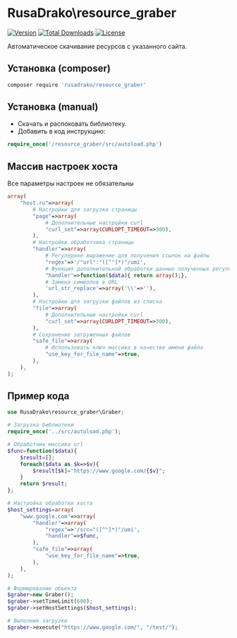 # RusaDrako\\resource_graber

[![Version](http://poser.pugx.org/rusadrako/resource_graber/version)](https://packagist.org/packages/rusadrako/resource_graber)
[![Total Downloads](http://poser.pugx.org/rusadrako/resource_graber/downloads)](https://packagist.org/packages/rusadrako/resource_graber/stats)
[![License](http://poser.pugx.org/rusadrako/resource_graber/license)](./LICENSE)

Автоматическое скачивание ресурсов с указанного сайта.

## Установка (composer)
```sh
composer require 'rusadrako/resource_graber'
```

## Установка (manual)
- Скачать и распоковать библиотеку.
- Добавить в код инструкцию:
```php
require_once('/resource_graber/src/autoload.php')
```

## Массив настроек хоста
Все параметры настроек не обязательны
```php
array(
	"host.ru"=>array(
		# Настройки для загрузки страницы
		"page"=>array(
			# Дополнительные настройки curl
			"curl_set"=>array(CURLOPT_TIMEOUT=>300),
		),
		# Настройки обработчика страницы
		"handler"=>array(
			# Регулярное выражение для получения ссылок на файлы
			"regex"=>'/"url":"([^"]*)"/umi',
			# Функция дополнительной обработки данных полученных регулярным выражением
			"handler"=>function($data){ return array();},
			# Замена символов в URL
			'url_str_replace'=>array('\\'=>''),
		),
		# Настройки для загрузки файлов из списка
		"file"=>array(
			# Дополнительные настройки curl
			"curl_set"=>array(CURLOPT_TIMEOUT=>300),
		),
		# Сохранение загруженных файлов
		"safe_file"=>array(
			# Использовать ключ массива в качестве имени файла
			"use_key_for_file_name"=>true,
		),
	),
);
```

## Пример кода
```php
use RusaDrako\resource_graber\Graber;

# Загрузка библиотеки
require_once('../src/autoload.php');

# Обработчик массива url
$func=function($data){
	$result=[];
	foreach($data as $k=>$v){
		$result[$k]="https://www.google.com/{$v}";
	}
	return $result;
};

# Настройка обработки хоста
$host_settings=array(
	"www.google.com"=>array(
		"handler"=>array(
			"regex"=>'/src="([^"]*)"/umi',
			"handler"=>$func,
		),
		"safe_file"=>array(
			"use_key_for_file_name"=>true,
		),
	),
);

# Формирование объекта
$graber=new Graber();
$graber->setTimeLimit(600);
$graber->setHostSettings($host_settings);

# Выполние загрузки
$graber->execute("https://www.google.com/", "/test/");
```
